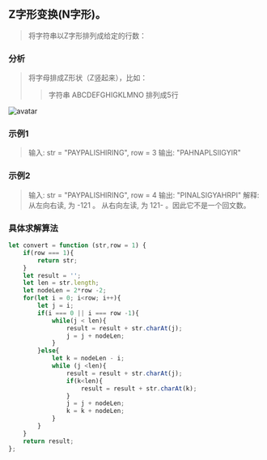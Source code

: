 
## Z字形变换(N字形)。
> 将字符串以Z字形排列成给定的行数：   

### 分析
> 将字母排成Z形状（Z竖起来），比如：
>> 字符串 ABCDEFGHIGKLMNO 排列成5行


![avatar](https://raw.githubusercontent.com/chenqf/technical-summary/master/src/leetCode/QA/006.convert/img.png)


### 示例1
> 输入:  str = "PAYPALISHIRING", row = 3
> 输出: "PAHNAPLSIIGYIR"
### 示例2
> 输入: str = "PAYPALISHIRING", row = 4
> 输出: "PINALSIGYAHRPI"
> 解释: 从左向右读, 为 -121 。 从右向左读, 为 121- 。因此它不是一个回文数。



### 具体求解算法
```javascript 1.8
let convert = function (str,row = 1) {
    if(row === 1){
        return str;
    }
    let result = '';
    let len = str.length;
    let nodeLen = 2*row -2;
    for(let i = 0; i<row; i++){
        let j = i;
        if(i === 0 || i === row -1){
            while(j < len){
                result = result + str.charAt(j);
                j = j + nodeLen;
            }
        }else{
            let k = nodeLen - i;
            while (j <len){
                result = result + str.charAt(j);
                if(k<len){
                    result = result + str.charAt(k);
                }
                j = j + nodeLen;
                k = k + nodeLen;
            }
        }
    }
    return result;
};
```
